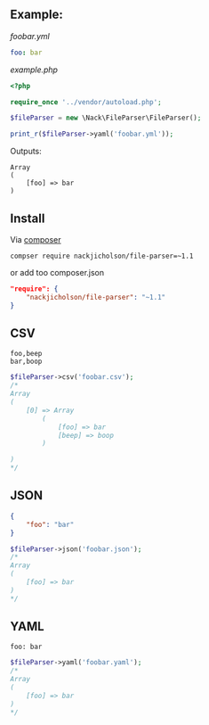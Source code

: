 ## Example:

*foobar.yml*
```yaml
foo: bar
```
*example.php*
```php
<?php

require_once '../vendor/autoload.php';

$fileParser = new \Nack\FileParser\FileParser();

print_r($fileParser->yaml('foobar.yml'));
```
Outputs:

```
Array
(
    [foo] => bar
)
```

## Install

Via [composer](http://getComposer.org)

`compser require nackjicholson/file-parser=~1.1`

or add too composer.json
```json
"require": {
    "nackjicholson/file-parser": "~1.1"
}
```

## CSV

```
foo,beep
bar,boop
```
```php
$fileParser->csv('foobar.csv');
/*
Array
(
    [0] => Array
        (
            [foo] => bar
            [beep] => boop
        )

)
*/
```

## JSON

```json
{
    "foo": "bar"
}
```
```php
$fileParser->json('foobar.json');
/*
Array
(
    [foo] => bar
)
*/
```

## YAML
```
foo: bar
```
```php
$fileParser->yaml('foobar.yaml');
/*
Array
(
    [foo] => bar
)
*/
```
